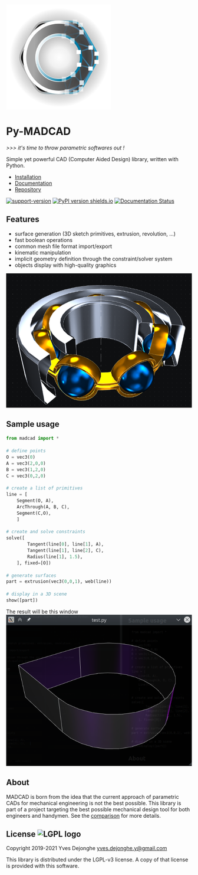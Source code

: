 ![madcad-logo](docs/logo.png)

# Py-MADCAD

*>>> it's time to throw parametric softwares out !*

Simple yet powerful CAD (Computer Aided Design) library, written with Python.

- [Installation](https://pymadcad.readthedocs.io/en/latest/installation.html)
- [Documentation](https://pymadcad.readthedocs.io/en/latest/?)
- [Repository](https://github.com/jimy-byerley/pymadcad)


[![support-version](https://img.shields.io/pypi/pyversions/pymadcad.svg)](https://img.shields.io/pypi/pyversions/pymadcad)
[![PyPI version shields.io](https://img.shields.io/pypi/v/pymadcad.svg)](https://pypi.org/project/pymadcad/)
[![Documentation Status](https://readthedocs.org/projects/pymadcad/badge/?version=latest)](https://pymadcad.readthedocs.io/en/latest/?badge=latest)

## Features

- surface generation (3D sketch primitives, extrusion, revolution, ...)
- fast boolean operations
- common mesh file format import/export
- kinematic manipulation
- implicit geometry definition through the constraint/solver system
- objects display with high-quality graphics

![example-bearing](examples/bearing.png)

## Sample usage

```python
from madcad import *

# define points
O = vec3(0)
A = vec3(2,0,0)
B = vec3(1,2,0)
C = vec3(0,2,0)

# create a list of primitives
line = [
	Segment(O, A),          
	ArcThrough(A, B, C),
	Segment(C,O),           
	]

# create and solve constraints
solve([
		Tangent(line[0], line[1], A),   
		Tangent(line[1], line[2], C),   
		Radius(line[1], 1.5),           
	], fixed=[O])

# generate surfaces
part = extrusion(vec3(0,0,1), web(line))

# display in a 3D scene
show([part])
```

The result will be this window
![example-window](docs/screenshots/readme-example.png)

## About

MADCAD is born from the idea that the current approach of parametric CADs for mechanical engineering is not the best possible. This library is part of a project targeting the best possible mechanical design tool for both engineers and handymen. See the 
[comparison](https://pymadcad.readthedocs.io/en/latest/concepts.html#comparison-with-existing-cad-softwares) 
for more details.

## License   ![LGPL logo](https://www.gnu.org/graphics/lgplv3-88x31.png)

Copyright 2019-2021 Yves Dejonghe <yves.dejonghe.y@gmail.com>

This library is distributed under the LGPL-v3 license. A copy of that license is provided with this software.
